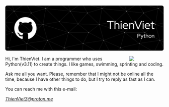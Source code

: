 ![ThienViet's Banner](https://github.com/ThienVie/ThienVie/blob/main/github-header-image-2.png)

<img align="right" src="https://i.pinimg.com/originals/cc/61/91/cc61916684323653ae5f0bd9a5681f62.gif" style="width:110px;">
Hi, I'm ThienViet. I am a programmer who uses Python(v3.11) to create things. I like games, swimming, sprinting and coding. 

Ask me all you want. Please, remember that I might not be online all the time, because I have other things to do, but I try to reply as fast as I can.


You can reach me with this e-mail: <address>ThienViet3@proton.me</address>

<!---
ThienVie/ThienVie is a ✨ special ✨ repository because its `README.md` (this file) appears on your GitHub profile.
You can click the Preview link to take a look at your changes.
--->